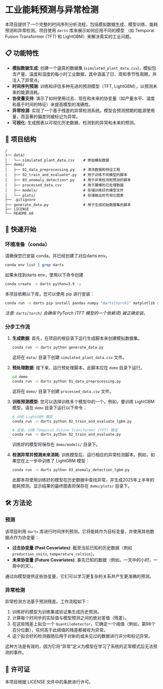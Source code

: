# 工业能耗预测与异常检测

本项目提供了一个完整的时间序列分析流程，包括模拟数据生成、模型训练、能耗预测和异常检测。项目使用 `darts` 库来展示如何应用不同的模型
（如 Temporal Fusion Transformer (TFT) 和 LightGBM）来解决真实的工业问题。

## 📋 功能特性

- **模拟数据生成**: 创建一个逼真的数据集 (`simulated_plant_data.csv`)，模拟包含产量、温度和湿度的每小时工业数据，其中涵盖了日、周和季节性周期，并注入了异常点。
- **时间序列预测**: 训练和评估多种先进的预测模型（TFT, LightGBM），以预测未来的能源消耗。
- **协变量支持**: 演示了如何使用过去、现在和未来的协变量（如产量水平、温度和基于时间的特征）来提高模型的准确性。
- **异常检测**: 实现了一个基于残差的异常检测系统。模型会预测预期的能源使用量，而显著的偏差则被标记为异常。
- **可视化**: 生成图表以可视化历史数据、检测到的异常和未来的预测。

## 📂 项目结构

```
/
├── data/
│   └── simulated_plant_data.csv    # 原始模拟数据
├── demo/
│   ├── 01_data_preprocessing.py    # 清洗数据和特征工程
│   ├── 02_train_and_evaluate*.py   # 用于训练不同模型的脚本
│   ├── 03_anomaly_detection*.py    # 用于异常检测和预测的脚本
│   ├── processed_data.csv          # 用于建模的已处理数据
│   ├── models/                     # 存储训练好的模型文件
│   └── plots/                      # 存储输出的可视化图表
├── .gitignore
├── generate_data.py                # 用于生成初始数据集的脚本
├── LICENSE
└── README.md
```

## 🚀 快速开始

### 环境准备（conda）

请确保您已安装 conda，并已经创建了对应darts env。

```bash
conda env list | grep darts
```
如果未找到darts env，使用以下命令创建
```bash
conda create -n darts python=3.9 -y
```

本项目依赖以下库，您可以使用 pip 进行安装：

```bash
conda run -n darts pip install pandas numpy "darts[torch]" matplotlib scikit-learn joblib
```
*注意: `darts[torch]` 会确保 PyTorch (TFT 模型的一个依赖项) 被正确安装。*

### 分步工作流

1.  **生成数据**:
    首先，在项目的根目录下运行生成脚本来创建模拟数据集。

    ```bash
    conda run -n darts python generate_data.py
    ```
    这将在 `data/` 目录下创建 `simulated_plant_data.csv` 文件。

2.  **预处理数据**:
    接下来，运行预处理脚本。此脚本应在 `demo` 目录下运行。

    ```bash
    cd demo
    conda run -n darts python 01_data_preprocessing.py
    ```
    这将在 `demo/` 目录下创建 `processed_data.csv` 文件。

3.  **训练预测模型**:
    您可以选择训练多个模型中的一个。例如，要训练 LightGBM 模型，请在 `demo` 目录下运行以下命令：

    ```bash
    # 训练 LightGBM 模型
    conda run -n darts python 02_train_and_evaluate_lgbm.py

    # 或者，训练 Temporal Fusion Transformer (TFT) 模型
    conda run -n darts python 02_train_and_evaluate.py
    ```
    训练好的模型将保存在 `demo/models/` 目录下。

4.  **检测异常并预测未来消耗**:
    训练模型后，运行相应的异常检测脚本。例如，如果您在上一步中训练了 LightGBM 模型：

    ```bash
    conda run -n darts python 03_anomaly_detection_lgbm.py
    ```
    此脚本将使用训练好的模型在历史数据中查找异常，并生成2025年上半年的能耗预测。显示结果的最终图表将保存在 `demo/plots/` 目录下。

## 🛠️ 方法论

### 预测

该项目利用 `darts` 库进行时间序列预测。它将能耗作为目标变量，并使用其他数据点作为协变量：
- **过去协变量 (Past Covariates)**: 截至当前已知的历史数据（例如 `production_units`, `temperature_celsius`）。
- **未来协变量 (Future Covariates)**: 事先已知的数据（例如，一天中的小时，一周中的天）。

通过向模型提供这些协变量，它们可以学习更复杂的关系并产生更准确的预测。

### 异常检测

异常检测方法基于预测残差。工作流程如下：
1.  训练好的模型为训练集或验证集生成历史预测。
2.  计算每个时间步的实际值与模型预测之间的绝对差值（残差）。
3.  在这些残差上拟合一个 `QuantileDetector`。它确定一个阈值（例如，第98个百分位数），任何高于此阈值的残差都被视为异常。
4.  这个拟合好的检测器随后用于对新的或未见过的数据进行评分和标记异常。

这种方法是有效的，因为它将“异常”定义为模型在学习了系统的正常模式后无法预测的事件。

## 📄 许可证

本项目根据 LICENSE 文件中的条款进行许可。
